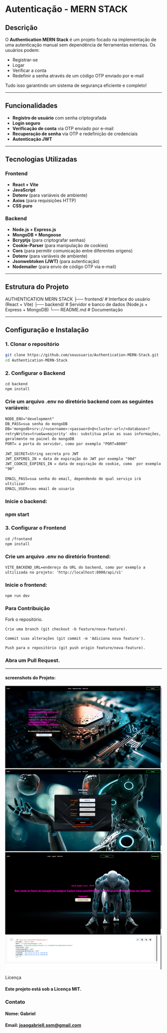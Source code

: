 # Autenticação - MERN STACK

## Descrição

O **Authentication MERN Stack** é um projeto focado na implementação de uma autenticação manual sem dependência de ferramentas externas. Os usuários podem:

- Registrar-se
- Logar
- Verificar a conta
- Redefinir a senha através de um código OTP enviado por e-mail

Tudo isso garantindo um sistema de segurança eficiente e completo!

---

## Funcionalidades

- **Registro de usuário** com senha criptografada
- **Login seguro**
- **Verificação de conta** via OTP enviado por e-mail
- **Recuperação de senha** via OTP e redefinição de credenciais
- **Autenticação JWT**

---

## Tecnologias Utilizadas

### Frontend

- **React + Vite**
- **JavaScript**
- **Dotenv** (para variáveis de ambiente)
- **Axios** (para requisições HTTP)
- **CSS puro**

### Backend

- **Node.js + Express.js**
- **MongoDB + Mongoose**
- **Bcryptjs** (para criptografar senhas)
- **Cookie-Parser** (para manipulação de cookies)
- **Cors** (para permitir comunicação entre diferentes origens)
- **Dotenv** (para variáveis de ambiente)
- **Jsonwebtoken (JWT)** (para autenticação)
- **Nodemailer** (para envio de código OTP via e-mail)

---

## Estrutura do Projeto



AUTHENTICATION MERN STACK
├── frontend/   # Interface do usuário (React + Vite)
├── backend/    # Servidor e banco de dados (Node.js + Express + MongoDB)
└── README.md   # Documentação

---

## Configuração e Instalação

### 1. Clonar o repositório

```bash
git clone https://github.com/seuusuario/Authentication-MERN-Stack.git
cd Authentication-MERN-Stack
```


### 2. Configurar o Backend
```
cd backend
npm install
```

### Crie um arquivo .env no diretório backend com as seguintes variáveis:
```env
NODE_ENV="development"
DB_PASS=sua senha do mongoDB
DB='mongodb+srv://<username>:<password>@<cluster-url>/<database>?retryWrites=true&w=majority' obs: substitua pelas as suas informações, geralmente no painel do mongoDB
PORT= a porta do servidor, como por exemplo "PORT=8000"

JWT_SECRET=String secreta pro JWT
JWT_EXPIRES_IN = data de expiração do JWT por exemplo "90d"
JWT_COOKIE_EXPIRES_IN = data de expiração do cookie, como  por exemplo "90"

EMAIL_PASS=sua senha do email, dependendo de qual serviço irá ultilizar
EMAIL_USER=seu email de usuario
```

### Inicie o backend:

### npm start

### 3. Configurar o Frontend
```
cd /frontend
npm install
```

### Crie um arquivo .env no diretório frontend:
```
VITE_BACKEND_URL=endereço da URL do backend, como por exemplo a ultilizada no projeto: 'http://localhost:8000/api/v1'
```

### Inicie o frontend:
```
npm run dev
```

### Para Contribuição

Fork o repositório.
```
Crie uma branch (git checkout -b feature/nova-feature).
```
```
Commit suas alterações (git commit -m 'Adiciona nova feature').
```
```
Push para o repositório (git push origin feature/nova-feature).
```

### Abra um Pull Request.
---

#### screenshots do Projeto:

![Pagina-Principal](frontend/public/screenshots/projectHome.png)
![Tela de Registro](frontend/public/screenshots/projectRegistro.png)
![Logado](frontend/public/screenshots/projectLogado.png)
![Dados salvos no banco de dados](frontend/public/screenshots/mongodb.png)




Licença

#### Este projeto está sob a Licença MIT.

### Contato

#### Nome: Gabriel

#### Email: joaogabriell.ssm@gmail.com



